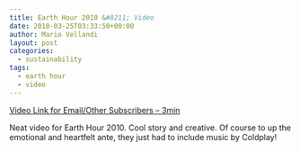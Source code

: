 ```yaml
---
title: Earth Hour 2010 &#8211; Video
date: 2010-03-25T03:33:50+00:00
author: Mario Vellandi
layout: post
categories:
  - sustainability
tags:
  - earth hour
  - video
---
```

[Video Link for Email/Other Subscribers &#8211; 3min](http://www.youtube.com/watch?v=FclcMfzjwug)

Neat video for Earth Hour 2010. Cool story and creative. Of course to up the emotional and heartfelt ante, they just had to include music by Coldplay!
